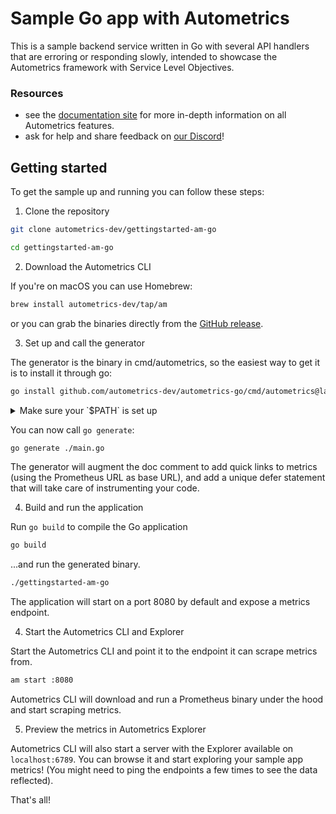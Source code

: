 
# Sample Go app with Autometrics
This is a sample backend service written in Go with several API handlers that are erroring or responding slowly, intended to showcase the Autometrics framework with Service Level Objectives.

### Resources

- see the [documentation site](https://docs.autometrics.dev) for more in-depth information on all Autometrics features.
- ask for help and share feedback on [our Discord](https://discord.com/invite/MJr7pYzZQ4)!

## Getting started

To get the sample up and running you can follow these steps:

1. Clone the repository

```bash
git clone autometrics-dev/gettingstarted-am-go

cd gettingstarted-am-go
```

2. Download the Autometrics CLI

If you're on macOS you can use Homebrew:

```bash
brew install autometrics-dev/tap/am
```

or you can grab the binaries directly from the [GitHub release](https://github.com/autometrics-dev/am/releases/).

3. Set up and call the generator

The generator is the binary in cmd/autometrics, so the easiest way to get it is to install it through go:

```bash
go install github.com/autometrics-dev/autometrics-go/cmd/autometrics@latest
```

<details>
<summary> Make sure your `$PATH` is set up</summary>

In order to have `autometrics` visible then, make sure that the directory `$GOBIN` (or the default `$GOPATH/bin`) is in your `$PATH`:

```bash
$ echo "$PATH" | grep -q "${GOBIN:-$GOPATH/bin}" && echo "GOBIN in PATH" || echo "GOBIN not in PATH, please add it"
GOBIN in PATH
```
</details>

You can now call `go generate`:

```bash
go generate ./main.go
```

The generator will augment the doc comment to add quick links to metrics (using the Prometheus URL as base URL), and add a unique defer statement that will take care of instrumenting your code.

4. Build and run the application

Run `go build` to compile the Go application

```bash
go build
```

...and run the generated binary.

```bash
./gettingstarted-am-go
```

The application will start on a port 8080 by default and expose a metrics endpoint.

4. Start the Autometrics CLI and Explorer

Start the Autometrics CLI and point it to the endpoint it can scrape metrics from.

```bash
am start :8080
```

Autometrics CLI will download and run a Prometheus binary under the hood and start scraping metrics.

5. Preview the metrics in Autometrics Explorer

Autometrics CLI will also start a server with the Explorer available on `localhost:6789`. You can browse it and start exploring your sample app metrics! (You might need to ping the endpoints a few times to see the data reflected).

That's all!


